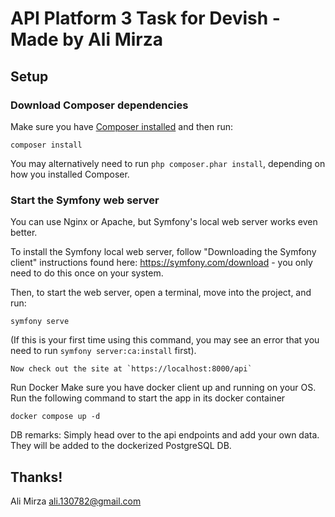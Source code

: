 # API Platform 3 Task for Devish - Made by Ali Mirza


## Setup

### Download Composer dependencies

Make sure you have [Composer installed](https://getcomposer.org/download/)
and then run:

```
composer install
```

You may alternatively need to run `php composer.phar install`, depending
on how you installed Composer.

### Start the Symfony web server

You can use Nginx or Apache, but Symfony's local web server
works even better.

To install the Symfony local web server, follow
"Downloading the Symfony client" instructions found
here: https://symfony.com/download - you only need to do this
once on your system.

Then, to start the web server, open a terminal, move into the
project, and run:

```
symfony serve
```

(If this is your first time using this command, you may see an
error that you need to run `symfony server:ca:install` first).

```
Now check out the site at `https://localhost:8000/api`
```
Run Docker
Make sure you have docker client up and running on your OS.
Run the following command to start the app in its docker container

```
docker compose up -d
```
DB remarks:
Simply head over to the api endpoints and add your own data.
They will be added to the dockerized PostgreSQL DB.

## Thanks!

Ali Mirza
ali.130782@gmail.com
